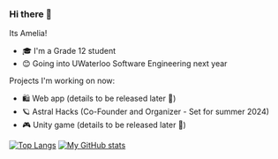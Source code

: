 ### Hi there 👋

Its Amelia!
- 🎓 I'm a Grade 12 student
- 😊 Going into UWaterloo Software Engineering next year

Projects I'm working on now:
- 🛍️ Web app (details to be released later 🤫)
- 🪐 Astral Hacks (Co-Founder and Organizer - Set for summer 2024)
- 🎮 Unity game (details to be released later 🫢)

[![Top Langs](https://github-readme-stats.vercel.app/api/top-langs/?username=Amelia1110&layout=donut&theme=radical)](https://github.com/Amelia1110/github-readme-stats) [![My GitHub stats](https://github-readme-stats.vercel.app/api?username=Amelia1110&hide_rank=true&theme=radical)](https://github.com/Amelia1110/github-readme-stats)

<!--
**Amelia1110/Amelia1110** is a ✨ _special_ ✨ repository because its `README.md` (this file) appears on your GitHub profile.

Here are some ideas to get you started:

- 🔭 I’m currently working on ...
- 🌱 I’m currently learning ...
- 👯 I’m looking to collaborate on ...
- 🤔 I’m looking for help with ...
- 💬 Ask me about ...
- 📫 How to reach me: ...
- 😄 Pronouns: ...
- ⚡ Fun fact: ...
-->
